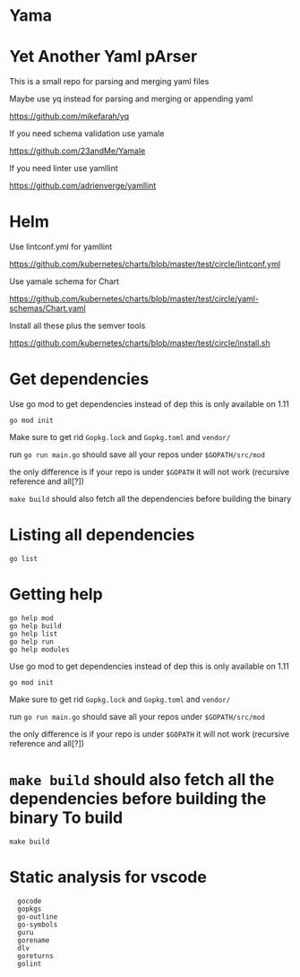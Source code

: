 Yama
========

Yet Another Yaml pArser
=========================

This is a small repo for parsing and merging yaml files

Maybe use yq instead for parsing and merging or appending yaml

https://github.com/mikefarah/yq

If you need schema validation use yamale

https://github.com/23andMe/Yamale

If you need linter use yamllint

https://github.com/adrienverge/yamllint


Helm
=========

Use lintconf.yml for yamllint

https://github.com/kubernetes/charts/blob/master/test/circle/lintconf.yml

Use yamale schema for Chart

https://github.com/kubernetes/charts/blob/master/test/circle/yaml-schemas/Chart.yaml

Install all these plus the semver tools

https://github.com/kubernetes/charts/blob/master/test/circle/install.sh

Get dependencies
====================

Use go mod to get dependencies instead of dep this is only available on 1.11
```
go mod init
```

Make sure to get rid `Gopkg.lock` and `Gopkg.toml` and `vendor/`

run `go run main.go` should save all your repos under `$GOPATH/src/mod`

the only difference is if your repo is under `$GOPATH` it will not work
(recursive reference and all[?])

`make build` should also fetch all the dependencies before building the
binary

Listing all dependencies
===========================

```
go list
``` 

Getting help 
===============

```
go help mod
go help build
go help list
go help run
go help modules
```

Use go mod to get dependencies instead of dep this is only available on 1.11
```
go mod init
```

Make sure to get rid `Gopkg.lock` and `Gopkg.toml` and `vendor/`

run `go run main.go` should save all your repos under `$GOPATH/src/mod`

the only difference is if your repo is under `$GOPATH` it will not work
(recursive reference and all[?])

`make build` should also fetch all the dependencies before building the
binary
To build
=============

`make build`

Static analysis for vscode
==========================
```
  gocode
  gopkgs
  go-outline
  go-symbols
  guru
  gorename
  dlv
  goreturns
  golint
```
